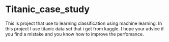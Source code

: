 # Titanic_case_study
This is project that use to learning classification using machine learning. In this project I use titanic data set that i get from kaggle. I hope your advice if you find a mistake and you know how to improve the perfomance.
